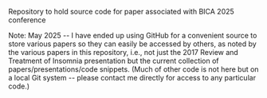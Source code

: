 Repository to hold source code for paper associated with BICA 2025 conference


Note: May 2025 -- I have ended up using GitHub for a convenient source to store various papers so they can easily be accessed by others, as noted by the various papers in this repository, i.e., not just the 2017 Review and Treatment of Insomnia presentation but the current collection of papers/presentations/code snippets. (Much of other code is not here but on a local Git system -- please contact me directly for access to any particular code.)
